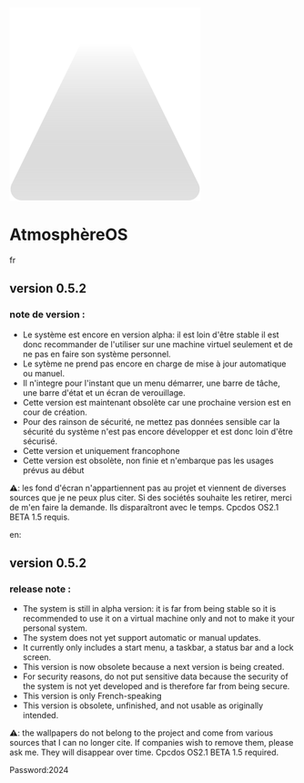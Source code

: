 ![logo atmosphère](https://github.com/mimilprog/Atmosphere-OS/blob/main/Logo%20Atmosph%C3%A8re.svg)
# AtmosphèreOS
fr
## version 0.5.2
### note de version :
- Le système est encore en version alpha: il est loin d'être stable il est donc recommander de l'utiliser sur une machine virtuel seulement et de ne pas en faire son système personnel.
- Le sytème ne prend pas encore en charge de mise à jour automatique ou manuel.
- Il n'integre pour l'instant que un menu démarrer, une barre de tâche, une barre d'état et un écran de verouillage.
- Cette version est maintenant obsolète car une prochaine version est en cour de création.
- Pour des rainson de sécurité, ne mettez pas données sensible car la sécurité du système n'est pas encore développer et est donc loin d'être sécurisé.
- Cette version et uniquement francophone
- Cette version est obsolète, non finie et n'embarque pas les usages prévus au début

⚠️: les fond d'écran n'appartiennent pas au projet et viennent de diverses sources que je ne peux plus citer. Si des sociétés souhaite les retirer, merci de m'en faire la demande. Ils disparaîtront avec le temps.
Cpcdos OS2.1 BETA 1.5 requis.


en:
## version 0.5.2
### release note :
- The system is still in alpha version: it is far from being stable so it is recommended to use it on a virtual machine only and not to make it your personal system.
- The system does not yet support automatic or manual updates.
- It currently only includes a start menu, a taskbar, a status bar and a lock screen.
- This version is now obsolete because a next version is being created.
- For security reasons, do not put sensitive data because the security of the system is not yet developed and is therefore far from being secure.
- This version is only French-speaking
- This version is obsolete, unfinished, and not usable as originally intended.

⚠️: the wallpapers do not belong to the project and come from various sources that I can no longer cite. If companies wish to remove them, please ask me. They will disappear over time.
Cpcdos OS2.1 BETA 1.5 required.


Password:2024
